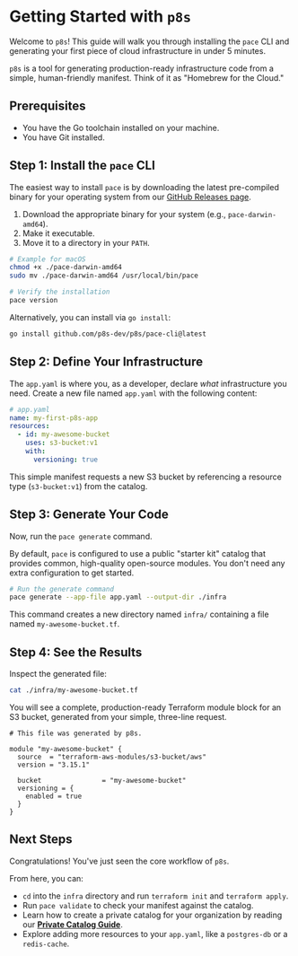 # Getting Started with `p8s`

Welcome to `p8s`! This guide will walk you through installing the `pace` CLI and generating your first piece of cloud infrastructure in under 5 minutes.

`p8s` is a tool for generating production-ready infrastructure code from a simple, human-friendly manifest. Think of it as "Homebrew for the Cloud."

## Prerequisites

*   You have the Go toolchain installed on your machine.
*   You have Git installed.

## Step 1: Install the `pace` CLI

The easiest way to install `pace` is by downloading the latest pre-compiled binary for your operating system from our [GitHub Releases page](https://github.com/p8s-dev/p8s/releases).

1.  Download the appropriate binary for your system (e.g., `pace-darwin-amd64`).
2.  Make it executable.
3.  Move it to a directory in your `PATH`.

```bash
# Example for macOS
chmod +x ./pace-darwin-amd64
sudo mv ./pace-darwin-amd64 /usr/local/bin/pace

# Verify the installation
pace version
```

Alternatively, you can install via `go install`:
```bash
go install github.com/p8s-dev/p8s/pace-cli@latest
```

## Step 2: Define Your Infrastructure

The `app.yaml` is where you, as a developer, declare *what* infrastructure you need. Create a new file named `app.yaml` with the following content:

```yaml
# app.yaml
name: my-first-p8s-app
resources:
  - id: my-awesome-bucket
    uses: s3-bucket:v1
    with:
      versioning: true
```

This simple manifest requests a new S3 bucket by referencing a resource type (`s3-bucket:v1`) from the catalog.

## Step 3: Generate Your Code

Now, run the `pace generate` command.

By default, `pace` is configured to use a public "starter kit" catalog that provides common, high-quality open-source modules. You don't need any extra configuration to get started.

```bash
# Run the generate command
pace generate --app-file app.yaml --output-dir ./infra
```

This command creates a new directory named `infra/` containing a file named `my-awesome-bucket.tf`.

## Step 4: See the Results

Inspect the generated file:

```bash
cat ./infra/my-awesome-bucket.tf
```

You will see a complete, production-ready Terraform module block for an S3 bucket, generated from your simple, three-line request.

```hcl
# This file was generated by p8s.

module "my-awesome-bucket" {
  source  = "terraform-aws-modules/s3-bucket/aws"
  version = "3.15.1"

  bucket               = "my-awesome-bucket"
  versioning = {
    enabled = true
  }
}
```

## Next Steps

Congratulations! You've just seen the core workflow of `p8s`.

From here, you can:
*   `cd` into the `infra` directory and run `terraform init` and `terraform apply`.
*   Run `pace validate` to check your manifest against the catalog.
*   Learn how to create a private catalog for your organization by reading our **[Private Catalog Guide](../docs/product/PRIVATE_CATALOG_GUIDE.md)**.
*   Explore adding more resources to your `app.yaml`, like a `postgres-db` or a `redis-cache`.
